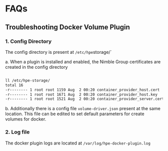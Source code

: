 # FAQs

## Troubleshooting Docker Volume Plugin

### 1. Config Directory

The config directory is present at `/etc/hpe`storage/`

a. When a plugin is installed and enabled, the Nimble Group certificates are created in the config directory

```markdown

ll /etc/hpe-storage/
total 16
-r-------- 1 root root 1159 Aug  2 00:20 container_provider_host.cert
-r-------- 1 root root 1671 Aug  2 00:20 container_provider_host.key
-r-------- 1 root root 1521 Aug  2 00:20 container_provider_server.cert
```

b. Additionally there is a config file `volume-driver.json` present at the same location. This file can be edited
to set default parameters for create volumes for docker.

### 2. Log file

The docker plugin logs are located at `/var/log/hpe-docker-plugin.log`
